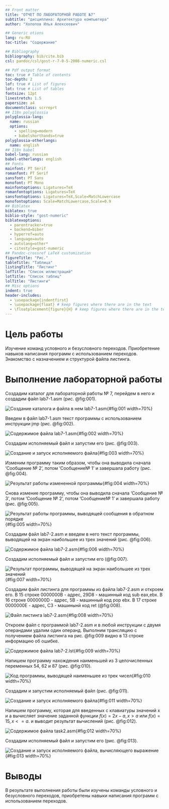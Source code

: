 ```yaml
---
## Front matter
title: "ОТЧЕТ ПО ЛАБОРАТОРНОЙ РАБОТЕ №7"
subtitle: "дисциплина: Архитектура компьютера"
author: "Холопов Илья Алексеевич"

## Generic otions
lang: ru-RU
toc-title: "Содержание"

## Bibliography
bibliography: bib/cite.bib
csl: pandoc/csl/gost-r-7-0-5-2008-numeric.csl

## Pdf output format
toc: true # Table of contents
toc-depth: 2
lof: true # List of figures
lot: true # List of tables
fontsize: 12pt
linestretch: 1.5
papersize: a4
documentclass: scrreprt
## I18n polyglossia
polyglossia-lang:
  name: russian
  options:
    - spelling=modern
    - babelshorthands=true
polyglossia-otherlangs:
  name: english
## I18n babel
babel-lang: russian
babel-otherlangs: english
## Fonts
mainfont: PT Serif
romanfont: PT Serif
sansfont: PT Sans
monofont: PT Mono
mainfontoptions: Ligatures=TeX
romanfontoptions: Ligatures=TeX
sansfontoptions: Ligatures=TeX,Scale=MatchLowercase
monofontoptions: Scale=MatchLowercase,Scale=0.9
## Biblatex
biblatex: true
biblio-style: "gost-numeric"
biblatexoptions:
  - parentracker=true
  - backend=biber
  - hyperref=auto
  - language=auto
  - autolang=other*
  - citestyle=gost-numeric
## Pandoc-crossref LaTeX customization
figureTitle: "Рис."
tableTitle: "Таблица"
listingTitle: "Листинг"
lofTitle: "Список иллюстраций"
lotTitle: "Список таблиц"
lolTitle: "Листинги"
## Misc options
indent: true
header-includes:
  - \usepackage{indentfirst}
  - \usepackage{float} # keep figures where there are in the text
  - \floatplacement{figure}{H} # keep figures where there are in the text
---
```


# Цель работы

Изучение команд условного и безусловного переходов. Приобретение навыков написания программ с использованием переходов. Знакомство с назначением и структурой файла листинга.

# Выполнение лабораторной работы

Создадим каталог для лабораторной работы № 7, перейдем в него и создадим файл lab7-1.asm (рис. @fig:001).

![Создание каталога и файла в нем lab7-1.asm](image/1.png){#fig:001 width=70%}

Введем в файл lab7-1.asm текст программы с использованием инструкции jmp (рис. @fig:002).

![Содержимое файла lab7-1.asm](image/2.png){#fig:002 width=70%}

Создадим исполняемый файл и запустим его (рис. @fig:003).

![Создание и запуск исполняемого файла](image/3.png){#fig:003 width=70%}

Изменим программу таким образом, чтобы она выводила сначала ‘Сообщение № 2’, потом ‘Сообщение№ 1’ и завершала работу (рис. @fig:004).

![Результат работы измененной программы](image/4.png){#fig:004 width=70%}

Снова измение программу, чтобы она выводила сначала ‘Сообщение № 3’, потом ‘Сообщение № 2’, потом ‘Сообщение№ 1’ и завершала работу (рис. @fig:005).

![Результат работы программы, выводящей сообщения в обратном порядке](image/5.png){#fig:005 width=70%}

Создадим файл lab7-2.asm и введем в него текст программы, выводящей на экран наибольшее из трех значений (рис. @fig:006).

![Содержимое файла lab7-2.asm](image/6.png){#fig:006 width=70%}

Создадим исполняемый файл и запустим его (@fig:007).

![Результат программы, выводящей на экран наибольшее из трех значений](image/7.png){#fig:007 width=70%}

Создадим файл листинга для программы из файла lab7-2.asm и откроем его. В 15 строке 0000000B - адрес, 29D8 - машинный код sub eax,ebx. В 16 строке 0000000D - адрес, 5B - машинный код pop ebx. В 17 строке 0000000E - адрес, C3 - машинынй код ret (@fig:008).

![Файл листинга lab7-2.asm](image/8.png){#fig:008 width=70%}

Откроем файл с программой lab7-2.asm и в любой инструкции с двумя операндами удалим один операнд. Выполним трансляцию с получением файла листинга на рис. @fig:009 видно в 13 строке информацию об ошибке.

![Содержимое файла lab7-2.lst](image/9.png){#fig:009 width=70%}

Напишем программу нахождения наименьшей из 3 целочисленных переменных 54, 62 и 87 (рис. @fig:010).

![Код программы, выводящей наименьшее из трек чисел](image/10.png){#fig:010 width=70%}

Создадим и запустим исполняемый файл (рис. @fig:011).

![Создание и запуск исполняемого файла](image/11.png){#fig:011 width=70%}

Напишем программу, которая для введенных с клавиатуры значений x и a вычисляет значение заданной функции $f(x) = 2x-a,x > a$ или $f(x) = 15,x <= a$. и выводит результат вычислений (рис. @fig:012).

![Содержимое файла task2.asm](image/12.png){#fig:012 width=70%}

Создадим исполняемый файл и запустим его (рис. @fig:013).

![Создание и запуск исполняемого файла, вычисляющего выражение](image/13.png){#fig:013 width=70%}

# Выводы

В результате выполнения работы были изучены команды условного и безусловного переходов, приобретены навыки написания программ с использованием переходов.

